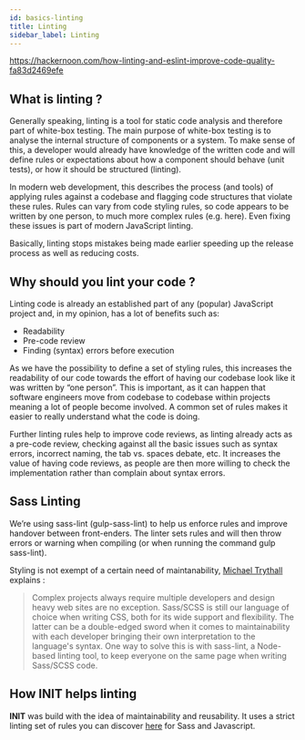 ```yaml
---
id: basics-linting
title: Linting
sidebar_label: Linting
---
```



https://hackernoon.com/how-linting-and-eslint-improve-code-quality-fa83d2469efe

## What is linting ?

Generally speaking, linting is a tool for static code analysis and therefore part of white-box testing. The main purpose of white-box testing is to analyse the internal structure of components or a system. To make sense of this, a developer would already have knowledge of the written code and will define rules or expectations about how a component should behave (unit tests), or how it should be structured (linting).

In modern web development, this describes the process (and tools) of applying rules against a codebase and flagging code structures that violate these rules. Rules can vary from code styling rules, so code appears to be written by one person, to much more complex rules (e.g. here). Even fixing these issues is part of modern JavaScript linting.

Basically, linting stops mistakes being made earlier speeding up the release process as well as reducing costs.

## Why should you lint your code ?

Linting code is already an established part of any (popular) JavaScript project and, in my opinion, has a lot of benefits such as:

- Readability
- Pre-code review
- Finding (syntax) errors before execution

As we have the possibility to define a set of styling rules, this increases the readability of our code towards the effort of having our codebase look like it was written by “one person”. This is important, as it can happen that software engineers move from codebase to codebase within projects meaning a lot of people become involved. A common set of rules makes it easier to really understand what the code is doing.

Further linting rules help to improve code reviews, as linting already acts as a pre-code review, checking against all the basic issues such as syntax errors, incorrect naming, the tab vs. spaces debate, etc. It increases the value of having code reviews, as people are then more willing to check the implementation rather than complain about syntax errors.

## Sass Linting

We’re using sass-lint (gulp-sass-lint) to help us enforce rules and improve handover between front-enders. The linter sets rules and will then throw errors or warning when compiling (or when running the command gulp sass-lint).

Styling is not exempt of a certain need of maintanability, [Michael Trythall](https://lincolnloop.com/blog/linting-scss-sass-lint/) explains :

> Complex projects always require multiple developers and design heavy web sites are no exception. Sass/SCSS is still our language of choice when writing CSS, both for its wide support and flexibility. The latter can be a double-edged sword when it comes to maintainability with each developer bringing their own interpretation to the language's syntax. One way to solve this is with sass-lint, a Node-based linting tool, to keep everyone on the same page when writing Sass/SCSS code.

## How INIT helps linting

**INIT** was build with the idea of maintainability and reusability. It uses a strict linting set of rules you can discover [here](commands.md) for Sass and Javascript.